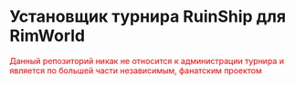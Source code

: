 # Установщик турнира RuinShip для RimWorld

<span style="color: red;">Данный репозиторий никак не относится к администрации турнира и является по большей части независимым, фанатским проектом</span>